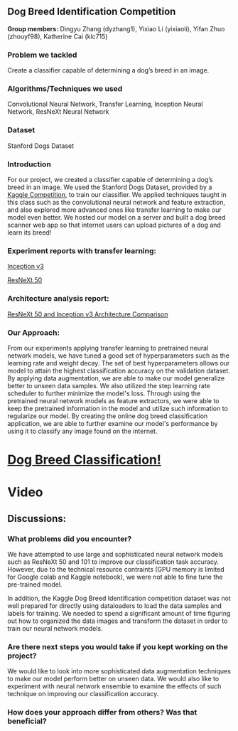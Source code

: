 ## Dog Breed Identification Competition

**Group members:** Dingyu Zhang (dyzhang1), Yixiao Li (yixiaoli), Yifan Zhuo (zhouyf98), Katherine Cai (klc715)

### Problem we tackled

Create a classifier capable of determining a dog’s breed in an image. 

### Algorithms/Techniques we used

Convolutional Neural Network, Transfer Learning, Inception Neural Network, ResNeXt Neural Network

### Dataset 

Stanford Dogs Dataset

### Introduction

For our project, we created a classifier capable of determining a dog’s breed in an image. We used the Stanford Dogs Dataset, provided by a [Kaggle Competition](https://www.kaggle.com/c/dog-breed-identification), to train our classifier. We applied techniques taught in this class such as the convolutional neural network and feature extraction, and also explored more advanced ones like transfer learning to make our model even better. We hosted our model on a server and built a dog breed scanner web app so that internet users can upload pictures of a dog and learn its breed!

### Experiment reports with transfer learning:

[Inception v3](https://drive.google.com/file/d/1JxwztvF40rz28CJtgqwm3e70j2AsNFPk/view?usp=sharing)

[ResNeXt 50](https://drive.google.com/file/d/1HjYX76gJkZx6YWPcRGKdt_OHCVDaWEBA/view?usp=sharing)

### Architecture analysis report:

[ResNeXt 50 and Inception v3 Architecture Comparison](https://drive.google.com/file/d/1aJ6r_URVzbdJRwc8xiLvLNBAqQ-O6gJ6/view?usp=sharing)

### Our Approach:

From our experiments applying transfer learning to pretrained neural network models, we have tuned a good set of hyperparameters such as the learning rate and weight decay. The set of best hyperparameters allows our model to attain the highest classification accuracy on the validation dataset. By applying data augmentation, we are able to make our model generalize better to unseen data samples. We also utilized the step learning rate scheduler to further minimize the model's loss. Through using the pretrained neural network models as feature extractors, we were able to keep the pretrained information in the model and utilize such information to regularize our model. By creating the online dog breed classification application, we are able to further examine our model's performance by using it to classify any image found on the internet.


# [Dog Breed Classification!](https://master.d3jonbje051vgo.amplifyapp.com/)

# Video

## Discussions:
### What problems did you encounter?
We have attempted to use large and sophisticated neural network models such as ResNeXt 50 and 101 to improve our classification task accuracy. However, due to the technical resource contraints (GPU memory is limited for Google colab and Kaggle notebook), we were not able to fine tune the pre-trained model.

In addition, the Kaggle Dog Breed Identification competition dataset was not well prepared for directly using dataloaders to load the data samples and labels for training. We needed to spend a significant amount of time figuring out how to organized the data images and transform the dataset in order to train our neural network models.

### Are there next steps you would take if you kept working on the project?
We would like to look into more sophisticated data augmentation techniques to make our model perform better on unseen data. We would also like to experiment with neural network ensemble to examine the effects of such technique on improving our classification accuracy.

### How does your approach differ from others? Was that beneficial?
